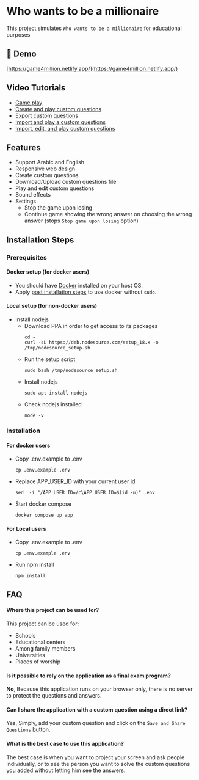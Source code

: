 
# Who wants to be a millionaire

This project simulates `Who wants to be a millionaire` for educational purposes

## 🚀 Demo

[https://game4million.netlify.app/](https://game4million.netlify.app/)


## Video Tutorials
- [Game play](https://drive.google.com/file/d/1PB6Wo8x3IMjVTUs1xMvCFfhVsJNyzzPP/view?usp=sharing)
- [Create and play custom questions](https://drive.google.com/file/d/10vg6ke3u4hIsp74TDjy6JamdrPjlcL0s/view?usp=sharing)
- [Export custom questions](https://drive.google.com/file/d/148xcstYN8h5uc5L_52SvPcBbfZbwtnq1/view?usp=sharing)
- [Import and play a custom questions](https://drive.google.com/file/d/1LF2Y2jFRz8ipCx7CEe2oFZgFNno9vL5n/view?usp=sharing)
- [Import, edit, and play custom questions](https://drive.google.com/file/d/106S3cTMzX4BcT3nlmU01WYWqrGK8ET2l/view?usp=sharing)

## Features

- Support Arabic and English
- Responsive web design
- Create custom questions
- Download/Upload custom questions file
- Play and edit custom questions
- Sound effects
- Settings
  - Stop the game upon losing
  - Continue game showing the wrong answer on choosing the wrong answer (stops `Stop game upon losing` option)

## Installation Steps

### Prerequisites

#### Docker setup (for docker users)

- You should have [Docker](https://docs.docker.com/engine/install/ubuntu/) installed on your host OS.
- Apply [post installation steps](https://docs.docker.com/engine/install/linux-postinstall/) to use docker without `sudo`.

#### Local setup (for non-docker users)

- Install nodejs
  - Download PPA in order to get access to its packages
    ```shell
    cd ~
    curl -sL https://deb.nodesource.com/setup_18.x -o /tmp/nodesource_setup.sh
    ```
  - Run the setup script
    ```shell
    sudo bash /tmp/nodesource_setup.sh
    ```
  - Install nodejs
    ```shell
    sudo apt install nodejs
    ```
  - Check nodejs installed
    ```shell
    node -v
    ```

### Installation

#### For docker users

- Copy .env.example to .env
  ```shell
  cp .env.example .env
  ```
- Replace APP_USER_ID with your current user id
  ```shell
  sed  -i "/APP_USER_ID=/c\APP_USER_ID=$(id -u)" .env
  ```
- Start docker compose
  ```shell
  docker compose up app
  ```

#### For Local users

- Copy .env.example to .env
  ```shell
  cp .env.example .env
  ```
- Run npm install
  ```shell
  npm install
  ```

## FAQ

#### Where this project can be used for?

This project can be used for:
- Schools
- Educational centers
- Among family members
- Universities
- Places of worship

#### Is it possible to rely on the application as a final exam program?

**No**,
Because this application runs on your browser only, there is no server to protect the questions and answers.

#### Can I share the application with a custom question using a direct link?
Yes, Simply, add your custom question and click on the `Save and Share Questions` button.

#### What is the best case to use this application?
The best case is when you want to project your screen and ask people individually, or to see the person you want to solve the custom questions you added without letting him see the answers.

